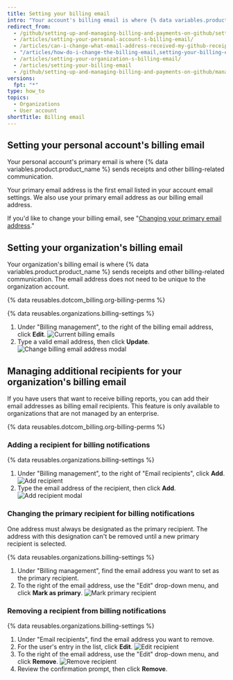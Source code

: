 ```yaml
---
title: Setting your billing email
intro: "Your account's billing email is where {% data variables.product.product_name %} sends receipts and other billing-related communication."
redirect_from:
  - /github/setting-up-and-managing-billing-and-payments-on-github/setting-your-billing-email
  - /articles/setting-your-personal-account-s-billing-email/
  - /articles/can-i-change-what-email-address-received-my-github-receipt/
  - "/articles/how-do-i-change-the-billing-email,setting-your-billing-email/"
  - /articles/setting-your-organization-s-billing-email/
  - /articles/setting-your-billing-email
  - /github/setting-up-and-managing-billing-and-payments-on-github/managing-your-github-billing-settings/setting-your-billing-email
versions:
  fpt: "*"
type: how_to
topics:
  - Organizations
  - User account
shortTitle: Billing email
---
```


## Setting your personal account's billing email

Your personal account's primary email is where {% data variables.product.product_name %} sends receipts and other billing-related communication.

Your primary email address is the first email listed in your account email settings.
We also use your primary email address as our billing email address.

If you'd like to change your billing email, see "[Changing your primary email address](/articles/changing-your-primary-email-address)."

## Setting your organization's billing email

Your organization's billing email is where {% data variables.product.product_name %} sends receipts and other billing-related communication. The email address does not need to be unique to the organization account.

{% data reusables.dotcom_billing.org-billing-perms %}

{% data reusables.organizations.billing-settings %}

1. Under "Billing management", to the right of the billing email address, click **Edit**.
   ![Current billing emails](/assets/images/help/billing/billing-change-email.png)
2. Type a valid email address, then click **Update**.
   ![Change billing email address modal](/assets/images/help/billing/billing-change-email-modal.png)

## Managing additional recipients for your organization's billing email

If you have users that want to receive billing reports, you can add their email addresses as billing email recipients. This feature is only available to organizations that are not managed by an enterprise.

{% data reusables.dotcom_billing.org-billing-perms %}

### Adding a recipient for billing notifications

{% data reusables.organizations.billing-settings %}

1. Under "Billing management", to the right of "Email recipients", click **Add**.
   ![Add recipient](/assets/images/help/billing/billing-add-email-recipient.png)
1. Type the email address of the recipient, then click **Add**.
   ![Add recipient modal](/assets/images/help/billing/billing-add-email-recipient-modal.png)

### Changing the primary recipient for billing notifications

One address must always be designated as the primary recipient. The address with this designation can't be removed until a new primary recipient is selected.

{% data reusables.organizations.billing-settings %}

1. Under "Billing management", find the email address you want to set as the primary recipient.
1. To the right of the email address, use the "Edit" drop-down menu, and click **Mark as primary**.
   ![Mark primary recipient](/assets/images/help/billing/billing-change-primary-email-recipient.png)

### Removing a recipient from billing notifications

{% data reusables.organizations.billing-settings %}

1. Under "Email recipients", find the email address you want to remove.
1. For the user's entry in the list, click **Edit**.
   ![Edit recipient](/assets/images/help/billing/billing-edit-email-recipient.png)
1. To the right of the email address, use the "Edit" drop-down menu, and click **Remove**.
   ![Remove recipient](/assets/images/help/billing/billing-remove-email-recipient.png)
1. Review the confirmation prompt, then click **Remove**.

